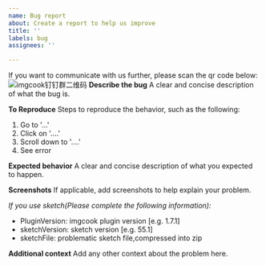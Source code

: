 ```yaml
---
name: Bug report
about: Create a report to help us improve
title: ''
labels: bug
assignees: ''

---
```


If you want to communicate with us further, please scan the qr code below:
![imgcook钉钉群二维码](https://ai-sample.oss-cn-hangzhou.aliyuncs.com/imgcook%E9%92%89%E9%92%89%E7%BE%A4%E4%BA%8C%E7%BB%B4%E7%A0%81.jpeg)
**Describe the bug**
A clear and concise description of what the bug is.

**To Reproduce**
Steps to reproduce the behavior, such as the following:
1. Go to '...'
2. Click on '....'
3. Scroll down to '....'
4. See error

**Expected behavior**
A clear and concise description of what you expected to happen.

**Screenshots**
If applicable, add screenshots to help explain your problem.

*If you use sketch(Please complete the following information):*
 - PluginVersion: imgcook plugin version [e.g. 1.7.1]
 - sketchVersion: sketch version [e.g. 55.1]
 - sketchFile: problematic sketch file,compressed into zip

**Additional context**
Add any other context about the problem here.
